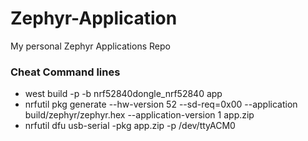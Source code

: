 # Zephyr-Application
My personal Zephyr Applications Repo

### Cheat Command lines
- west build -p -b nrf52840dongle_nrf52840 app
- nrfutil pkg generate --hw-version 52 --sd-req=0x00         --application build/zephyr/zephyr.hex         --application-version 1 app.zip
- nrfutil dfu usb-serial -pkg app.zip -p /dev/ttyACM0
